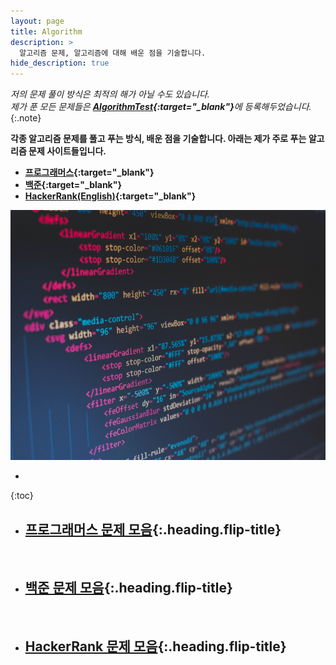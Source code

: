 ```yaml
---
layout: page
title: Algorithm
description: >
  알고리즘 문제, 알고리즘에 대해 배운 점을 기술합니다.
hide_description: true
---
```

*저의 문제 풀이 방식은 최적의 해가 아닐 수도 있습니다.*<br>
*제가 푼 모든 문제들은 <strong>[AlgorithmTest](https://github.com/alpha-src/AlgorithmTest){:target="_blank"}</strong>에 등록해두었습니다.*
{:.note}

**각종 알고리즘 문제를 풀고 푸는 방식, 배운 점을 기술합니다. 아래는 제가 주로 푸는 알고리즘 문제 사이트들입니다.**

* **[프로그래머스](https://programmers.co.kr){:target="_blank"}**
* **[백준](https://www.acmicpc.net/){:target="_blank"}**
* **[HackerRank(English)](https://hackerrank.com){:target="_blank"}**

<img src="../assets/img/blog/algorithm.jpg" style="width:100%; height:400px;" />


* 
{:toc}

* ## [프로그래머스 문제 모음]{:.heading.flip-title}

<br>

* ## [백준 문제 모음]{:.heading.flip-title}

<br>

* ## [HackerRank 문제 모음]{:.heading.flip-title}

[프로그래머스 문제 모음]: programmers/
[백준 문제 모음]: baekjoon/
[HackerRank 문제 모음]: hackerrank/
